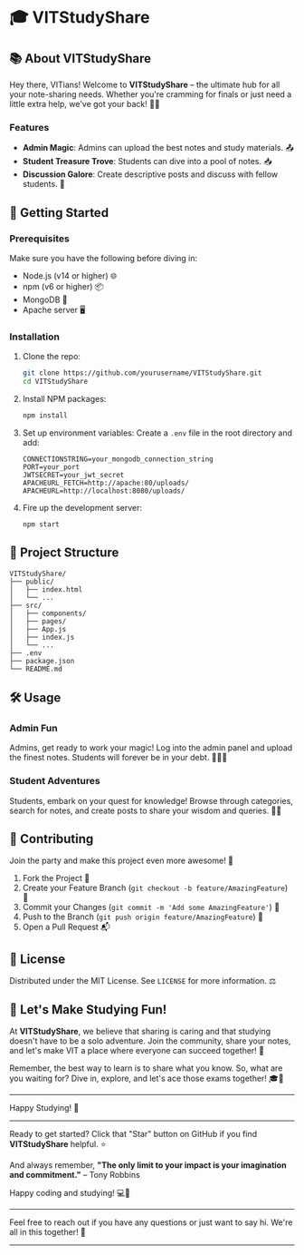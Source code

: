# 🎓 VITStudyShare

## 📚 About VITStudyShare
Hey there, VITians! Welcome to **VITStudyShare** – the ultimate hub for all your note-sharing needs. Whether you're cramming for finals or just need a little extra help, we've got your back! 📝✨

### Features
- **Admin Magic**: Admins can upload the best notes and study materials. 📤
- **Student Treasure Trove**: Students can dive into a pool of notes. 📥
- **Discussion Galore**: Create descriptive posts and discuss with fellow students. 💬

## 🚀 Getting Started

### Prerequisites
Make sure you have the following before diving in:
- Node.js (v14 or higher) 🌐
- npm (v6 or higher) 📦
- MongoDB 🍃
- Apache server 🖥️

### Installation

1. Clone the repo:
    ```sh
    git clone https://github.com/yourusername/VITStudyShare.git
    cd VITStudyShare
    ```

2. Install NPM packages:
    ```sh
    npm install
    ```

3. Set up environment variables:
    Create a `.env` file in the root directory and add:
    ```env
    CONNECTIONSTRING=your_mongodb_connection_string
    PORT=your_port
    JWTSECRET=your_jwt_secret
    APACHEURL_FETCH=http://apache:80/uploads/
    APACHEURL=http://localhost:8080/uploads/
    ```

4. Fire up the development server:
    ```sh
    npm start
    ```

## 📁 Project Structure

```plaintext
VITStudyShare/
├── public/
│   ├── index.html
│   └── ...
├── src/
│   ├── components/
│   ├── pages/
│   ├── App.js
│   ├── index.js
│   └── ...
├── .env
├── package.json
└── README.md
```

## 🛠 Usage

### Admin Fun
Admins, get ready to work your magic! Log into the admin panel and upload the finest notes. Students will forever be in your debt. 🧙‍♂️✨

### Student Adventures
Students, embark on your quest for knowledge! Browse through categories, search for notes, and create posts to share your wisdom and queries. 🧭💡

## 🤝 Contributing

Join the party and make this project even more awesome! 🎉

1. Fork the Project 🍴
2. Create your Feature Branch (`git checkout -b feature/AmazingFeature`) 🌿
3. Commit your Changes (`git commit -m 'Add some AmazingFeature'`) 💬
4. Push to the Branch (`git push origin feature/AmazingFeature`) 🚀
5. Open a Pull Request 📬

## 📝 License

Distributed under the MIT License. See `LICENSE` for more information. ⚖️

## 🎉 Let's Make Studying Fun!

At **VITStudyShare**, we believe that sharing is caring and that studying doesn't have to be a solo adventure. Join the community, share your notes, and let's make VIT a place where everyone can succeed together! 🥳

Remember, the best way to learn is to share what you know. So, what are you waiting for? Dive in, explore, and let's ace those exams together! 🎓💪

---

Happy Studying! 🌟

---

Ready to get started? Click that "Star" button on GitHub if you find **VITStudyShare** helpful. ⭐

And always remember, **"The only limit to your impact is your imagination and commitment."** – Tony Robbins

Happy coding and studying! 💻📖

---

Feel free to reach out if you have any questions or just want to say hi. We're all in this together! 🚀

---
